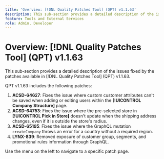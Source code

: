 ```yaml
---
title: 'Overview: [!DNL Quality Patches Tool] (QPT) v1.1.63'
description: This sub-section provides a detailed description of the issues fixed by the patches available in [!DNL Quality Patches Tool] (QPT) v1.1.63.
feature: Tools and External Services
role: Admin, Developer
---
```

# Overview: [!DNL Quality Patches Tool] (QPT) v1.1.63

This sub-section provides a detailed description of the issues fixed by the patches available in [!DNL Quality Patches Tool] (QPT) v1.1.63.

QPT v1.1.63 includes the following patches:

1. **ACSD-64627**: Fixes the issue where custom customer attributes can't be saved when adding or editing users within the **[!UICONTROL Company Structure]** page.
1. **ACSD-64753**: Fixes the issue where the pre-selected store in **[!UICONTROL Pick in Store]** doesn't update when the shipping address changes, even if it is outside the store's radius.
1. **ACSD-65195**: Fixes the issue where the GraphQL mutation `createCompany` throws an error for a country without a required region.
1. **LYNX-839**: Removed exposure of customer group, segments, and promotional rules information through GraphQL.

Use the menu on the left to navigate to a specific patch page.

